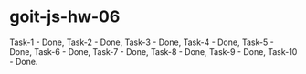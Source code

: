# goit-js-hw-06

Task-1 - Done,
Task-2 - Done,
Task-3 - Done,
Task-4 - Done,
Task-5 - Done,
Task-6 - Done,
Task-7 - Done,
Task-8 - Done,
Task-9 - Done,
Task-10 - Done.
